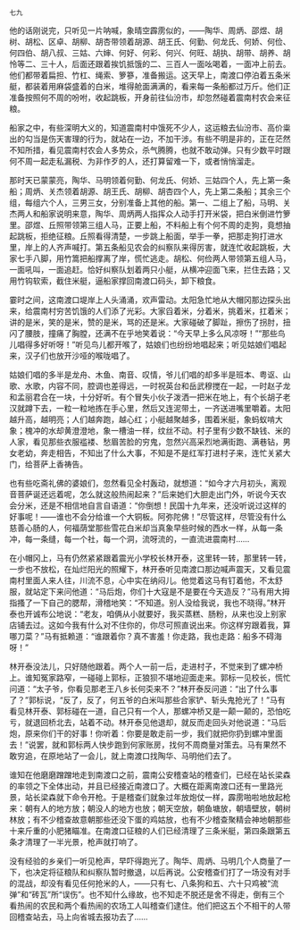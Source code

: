    七九 

   他的话刚说完，只听见一片呐喊，象晴空霹雳似的，——陶华、周炳、邵煜、胡树、胡松、区卓、胡柳、胡杏带领着胡源、胡王氏、何勤、何龙氏、何娇、何俭、何四伯、胡八叔、三姑、六婶、何好、何彩、何兴、何旺、胡执、胡带、胡养、胡怜等二、三十人，后面还跟着挨饥抵饿的二、三百人一面吆喝着，一面冲上前去。他们都带着扁担、竹杠、绳索、箩篸，准备搬运。这天早上，南渡口停泊着五条米艇，都装着用麻袋盛着的白米，堆得舱面满满的，看来每一条船都过万斤。他们正准备按照何不周的吩咐，收起跳板，开身前往仙汾市，却忽然碰着震南村农会来征粮。

   船家之中，有些深明大义的，知道震南村中饿死不少人，这运粮去仙汾市、高价粜出的勾当是伤天害理的行为，就站在一边，不加干涉。有些不明是非的，正在茫然不知所措，看见震南村农会人多势众，杀气腾腾，也就不敢动弹。只有少数平时跟何不周一起走私漏税、为非作歹的人，还打算留难一下，或者悄悄溜走。

   那时天已蒙蒙亮，陶华、马明领着何勤、何龙氏、何娇、三姑四个人，先上第一条船；周炳、关杰领着胡源、胡王氏、胡柳、胡杏四个人，先上第二条船；其余三个组，每组六个人，三男三女，分别准备上其他的船。第一、二组上了船，马明、关杰两人和船家说明来意，陶华、周炳两人指挥众人动手打开米袋，把白米倒进竹箩里。邵煜、丘照带领第三组人马，正要上船，不料船上有个何不周的走狗，竟想抽起跳板，拒绝征粮。丘照看得清楚，一步跳上船面，举手一拳，把那走狗打进水里，岸上的人齐声喊打。第五条船见农会的纠察队来得厉害，就连忙收起跳板，大家七手八脚，用竹篙把船撑离了岸，慌忙逃走。胡松、何俭两人带领第五组人马，一面吼叫，一面追赶。恰好纠察队划着两只小艇，从横冲迎面飞来，拦住去路；又用竹钩软索，截住米艇，逼船家撑回南渡口码头，卸下粮食。

   霎时之间，这南渡口堤岸上人头涌涌，欢声雷动。太阳急忙地从大帽冈那边探头出来，给震南村穷苦饥饿的人们添了光彩。大家舀着米，分着米，挑着米，扛着米；讲的是米，笑的是米，赞的是米，骂的还是米。大家碰破了脚趾，擦伤了拐肘，扭闪了腰肢，撞痛了胸膛，还满不在乎地笑着说：“今天早上多么风凉呀！”“那些鸟儿唱得多好听呀！”听见鸟儿都开喉了，姑娘们也纷纷地唱起来；听见姑娘们唱起来，汉子们也放开沙哑的喉咙唱了。

   姑娘们唱的多半是龙舟、木鱼、南音、叹情，爷儿们唱的却多半是班本、粤讴、山歌、水歌，内容不同，腔调也差得远，一时祝英台和岳武穆搅在一起，一时赵子龙和孟丽君合在一块，十分好听。有个冒失小伙子泼洒一把米在地上，有个长胡子老汉就蹲下去，一粒一粒地拣在手心里，然后又连泥带土，一齐送进嘴里嚼着。太阳越升高，越明亮；人们越奔跑，越心红；小艇越聚越多，围着米艇，象蚂蚁啃大象；槐冲的水却黄澄澄地，象一槽油一样，纹丝不动。村子里有少数不缺钱、米的人家，看见那些衣服褴褛、愁眉苦脸的穷鬼，忽然兴高采烈地满街跑、满巷钻，男女老幼，奔走相告，不知出了什么大事，不知是不是红军打进村子来，连忙关紧大门，给菩萨上香祷告。

   也有些吃斋礼佛的婆娘们，忽然看见全村轰动，就想道：“如今才六月初头，离观音菩萨诞还远着呢，怎么就这般热闹起来？”后来她们大胆走出门外，听说今天农会分米，还是不相信地自言自语道：“你倒想！民国十九年来，还没听说过这样的好事呢！——谁也不会分给谁一个大铜板。阿弥陀佛！”尽管这样，尽管没有什么慈善心肠的人，何福荫堂那些雪花白米却当真象早些时候的西水一样，从每一条冲，每一条缝，每一个社，每一个洞，流呀流的，一直流进震南村……

   在小帽冈上，马有仍然紧紧跟着震光小学校长林开泰，这里转一转，那里转一转，一步也不放松，在灿烂阳光的照耀下，林开泰听见南渡口那边喊声震天，又看见震南村里面人来人往，川流不息，心中实在纳闷儿。他觉着这马有钉着他，不太舒服，就站定下来问他道：“马后炮，你们十大寇是不是要在今天造反？”马有用大拇指搔了一下自己的腮帮，滑稽地笑：“不知道。别人没给我说，我也不晓得。”林开泰也开诚布公地说：“老友，咱俩从小就要好，我买蒸糕、肠粉，从来也没上别家店铺去过。这如今我有什么对不住你的，你尽可照直说出来。你这样穷跟着我，算哪刀菜？”马有抵赖道：“谁跟着你？真不害羞！你走路，我也走路：船多不碍海呀！”

   林开泰没法儿，只好随他跟着。两个人一前一后，走进村子，不觉来到了螺冲桥上。谁知冤家路窄，一碰碰上郭标，正狼狈不堪地迎面走来。郭标一见校长，慌忙问道：“太子爷，你看见那老王八乡长何奀来不？”林开泰反问道：“出了什么事了？”郭标说，“反了，反了，何五爷的白米叫那些合家铲、斩头鬼抢光了！”马有看见林开泰、郭标碰在一道，自己只有一个人，那螺冲桥又是一颠一颠的，恐怕吃亏，就退回桥北去，站着不动。林开泰见他退却，就反而走回头对他说道：“马后炮，原来你们干的好事！你听着：你要是敢走前一步，我们就把你扔到螺冲里面去！”说罢，就和郭标两人快步跑到何家账房，找何不周商量对策去。马有果然不敢穷追，在原地站了一会儿，就上南渡口找陶华、马明他们去了。

   谁知在他磨磨蹭蹭地走到南渡口之前，震南公安稽查站的稽查们，已经在站长梁森的率领之下全体出动，并且已经接近南渡口了。大概在距离南渡口还有一里路光景，站长梁森就下命令开枪。于是稽查们就象过年放炮仗一样，霹雳啪啦地放起枪来：朝有人的地方放；朝没人的地方也放；朝天空放，朝鱼塘放，朝墙壁放，朝树林放；有不少稽查故意朝那些还没下蛋的鸡姑放，也有不少稽查聚精会神地朝那些十来斤重的小肥猪瞄准。在南渡口征粮的人们已经清理了三条米艇，第四条跟第五条才清理了一半光景，枪声就打响了。

   没有经验的乡亲们一听见枪声，早吓得跑光了。陶华、周炳、马明几个人商量了一下，也决定将征粮队和纠察队暂时撤退，以后再说。公安稽查们打了一场没有对手的混战，却没有看见任何抢米的人，——只有七、八条狗和五、六十只鸡被“流弹”和“砖瓦”所“误伤”。也不知什么缘故，也不知走不脱还是舍不得走，倒有三个看热闹的农民和两个看热闹的农场工人叫稽查们逮住。他们把这五个不相干的人带回稽查站去，马上向省城去报功去了……


